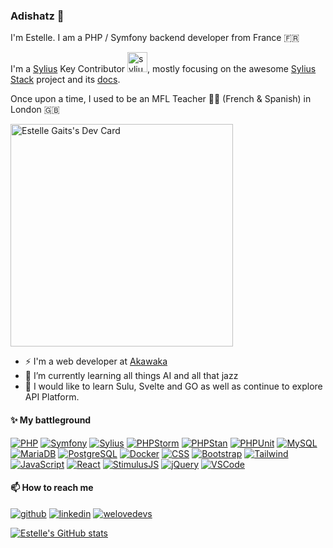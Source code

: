 ### Adishatz 👋

<!--
**stlgaits/stlgaits** is a ✨ _special_ ✨ repository because its `README.md` (this file) appears on your GitHub profile.

Here are some ideas to get you started:

- 🔭 I’m currently working on ...
- 🌱 I’m currently learning ...
- 👯 I’m looking to collaborate on ...
- 🤔 I’m looking for help with ...
- 💬 Ask me about ...
- 📫 How to reach me: ...
- 😄 Pronouns: ...
- ⚡ Fun fact: ...
-->

I'm Estelle. I am a PHP / Symfony backend developer from France 🇫🇷 

I'm a [Sylius](https://github.com/Sylius/Sylius) Key Contributor <img width="32" height="32" alt="sylius swan logo" src="https://github.com/user-attachments/assets/9a1264ee-3bfe-432d-a196-0d86bb621746" />, mostly focusing on the awesome [Sylius Stack](https://github.com/Sylius/Stack) project and its [docs](https://stack.sylius.com/).

Once upon a time, I used to be an MFL Teacher 👩‍🏫 (French & Spanish) in London 🇬🇧


<a href="https://app.daily.dev/totoche65"><img src="https://api.daily.dev/devcards/v2/lkOjEJZXhDtgRgPCow8uC.png?type=default&r=hcf" width="356" alt="Estelle Gaits's Dev Card"/></a>

- ⚡ I'm a web developer at [Akawaka](https://www.akawaka.fr/)
- 🌱 I’m currently learning all things AI and all that jazz
- 🧞 I would like to learn Sulu, Svelte and GO as well as continue to explore API Platform.

#### ✨ My battleground

[![PHP](https://img.shields.io/badge/-php-777BB4?style=for-the-badge&logo=php&logoColor=white)](https://www.php.net/)
[![Symfony](https://img.shields.io/badge/-symfony-black?style=for-the-badge&logo=Symfony&logoColor=white)](https://symfony.com/)
[![Sylius](https://img.shields.io/badge/-sylius-1AD1A5?style=for-the-badge)](https://sylius.com/)
[![PHPStorm](https://img.shields.io/badge/-phpstorm-purple?style=for-the-badge&logo=phpstorm&logoColor=white)](https://www.jetbrains.com/phpstorm/)
[![PHPStan](https://img.shields.io/badge/-phpstan-6C78AF?style=for-the-badge&logo=phpstan&logoColor=white)](https://phpstan.org/)
[![PHPUnit](https://img.shields.io/badge/-phpunit-3775A9?style=for-the-badge&logo=phpunit&logoColor=white)](https://phpunit.de/)
[![MySQL](https://img.shields.io/badge/-mysql-4479A1?style=for-the-badge&logo=mysql&logoColor=white)](https://www.mysql.com/)
[![MariaDB](https://img.shields.io/badge/-mariadb-003545?style=for-the-badge&logo=mariadb&logoColor=white)](https://mariadb.com/)
[![PostgreSQL](https://img.shields.io/badge/-postgresql-4169E1?style=for-the-badge&logo=postgresql&logoColor=white)](https://www.postgresql.org/)
[![Docker](https://img.shields.io/badge/-docker-2496ED?style=for-the-badge&logo=docker&logoColor=white)](https://www.docker.com/)
[![CSS](https://img.shields.io/badge/-css3-1572B6?style=for-the-badge&logo=css3&logoColor=white)](https://developer.mozilla.org/docs/Web/CSS)
[![Bootstrap](https://img.shields.io/badge/-bootstrap-7952B3?style=for-the-badge&logo=bootstrap&logoColor=white)](https://tailwindcss.com/)
[![Tailwind](https://img.shields.io/badge/-tailwindcss-06B6D4?style=for-the-badge&logo=tailwindcss&logoColor=white)](https://tailwindcss.com/)
[![JavaScript](https://img.shields.io/badge/-javascript-FFDA3E?style=for-the-badge&logo=javascript&logoColor=black)](https://developer.mozilla.org/fr/docs/Web/JavaScript)
[![React](https://img.shields.io/badge/-react-06B6D4?style=for-the-badge&logo=react&logoColor=white)](https://developer.mozilla.org/fr/docs/Web/react)
[![StimulusJS](https://img.shields.io/badge/-stimulus-77E8B9?style=for-the-badge&logo=stimulus&logoColor=white)](https://stimulus.hotwired.dev/)
[![jQuery](https://img.shields.io/badge/-jquery-0769AD?style=for-the-badge&logo=jquery&logoColor=white)](https://jquery.com/)
[![VSCode](https://img.shields.io/badge/-visualstudiocode-007ACC?style=for-the-badge&logo=visualstudiocode&logoColor=white)](https://code.visualstudio.com/)

#### 📫 How to reach me

[![github](https://img.shields.io/badge/GitHub-000000?style=for-the-badge&logo=GitHub&logoColor=white)](https://github.com/stlgaits)
[![linkedin](https://img.shields.io/badge/linkedin-%230077B5.svg?style=for-the-badge&logo=LinkedIn&logoColor=#0769AD)](https://www.linkedin.com/in/estellegaits/)
[![welovedevs](https://img.shields.io/badge/welovedevs-1727d6?style=for-the-badge)](https://estelle-gaits.welovedevs.com)


[![Estelle's GitHub stats](https://github-readme-stats.vercel.app/api?username=stlgaits&show_icons=true&theme=tokyonight)](https://github.com/stlgaits/github-readme-stats)
